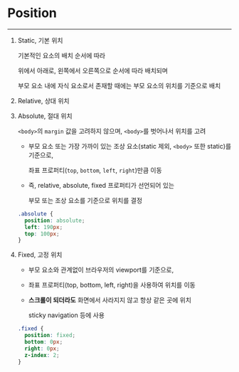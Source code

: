 # Position

---

1. Static, 기본 위치

   기본적인 요소의 배치 순서에 따라

   위에서 아래로, 왼쪽에서 오른쪽으로 순서에 따라 배치되며

   부모 요소 내에 자식 요소로서 존재할 때에는 부모 요소의 위치를 기준으로 배치

2. Relative, 상대 위치

3. Absolute, 절대 위치

   `<body>`의 `margin` 값을 고려하지 않으며, `<body>`를 벗어나서 위치를 고려

   - 부모  요소  또는  가장  가까이  있는  조상  요소(static  제외, `<body>` 또한 static)를  기준으로,

     좌표  프로퍼티(`top`,  `bottom`,  `left`,  `right`)만큼  이동

   - 즉,  relative,  absolute,  fixed  프로퍼티가  선언되어  있는

     부모  또는  조상  요소를  기준으로  위치를  결정

   ```css
   .absolute {
     position: absolute;
     left: 190px;
     top: 100px;
   }
   ```

4. Fixed, 고정 위치

   - 부모  요소와  관계없이  브라우저의  viewport를  기준으로,

   - 좌표  프로퍼티(top,  bottom,  left,  right)을  사용하여  위치를  이동

   - **스크롤이  되더라도**  화면에서  사라지지  않고  항상  같은  곳에  위치

     sticky navigation 등에 사용

   ```css
   .fixed {
     position: fixed;
     bottom: 0px;
     right: 0px;
     z-index: 2;
   }
   ```